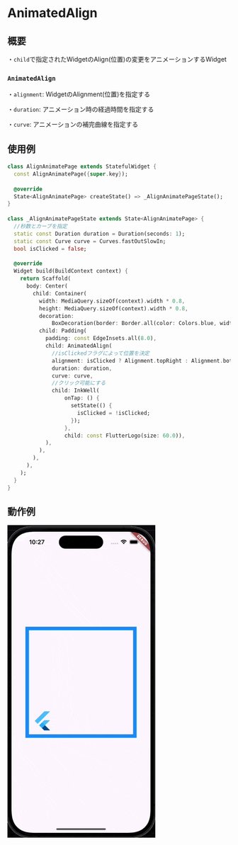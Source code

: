 # AnimatedAlign

## 概要

・`child`で指定されたWidgetのAlign(位置)の変更をアニメーションするWidget

### `AnimatedAlign`

・`alignment`: WidgetのAlignment(位置)を指定する

・`duration`: アニメーション時の経過時間を指定する

・`curve`: アニメーションの補完曲線を指定する

## 使用例

```dart
class AlignAnimatePage extends StatefulWidget {
  const AlignAnimatePage({super.key});

  @override
  State<AlignAnimatePage> createState() => _AlignAnimatePageState();
}

class _AlignAnimatePageState extends State<AlignAnimatePage> {
  //秒数とカーブを指定
  static const Duration duration = Duration(seconds: 1);
  static const Curve curve = Curves.fastOutSlowIn;
  bool isClicked = false;

  @override
  Widget build(BuildContext context) {
    return Scaffold(
      body: Center(
        child: Container(
          width: MediaQuery.sizeOf(context).width * 0.8,
          height: MediaQuery.sizeOf(context).width * 0.8,
          decoration:
              BoxDecoration(border: Border.all(color: Colors.blue, width: 10)),
          child: Padding(
            padding: const EdgeInsets.all(8.0),
            child: AnimatedAlign(
              //isClickedフラグによって位置を決定
              alignment: isClicked ? Alignment.topRight : Alignment.bottomLeft,
              duration: duration,
              curve: curve,
              //クリック可能にする
              child: InkWell(
                  onTap: () {
                    setState(() {
                      isClicked = !isClicked;
                    });
                  },
                  child: const FlutterLogo(size: 60.0)),
            ),
          ),
        ),
      ),
    );
  }
}
```

## 動作例

![animated_align](/gif/animated_align.gif)

